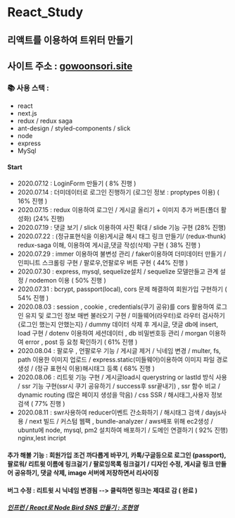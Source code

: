 # React_Study

## 리액트를 이용하여 트위터 만들기 
## 사이트 주소 : [gowoonsori.site](gowoonsori.site) 

### :books: 사용 스택 : 
- react
- next.js
- redux / redux saga
- ant-design / styled-components / slick
- node
- express
- MySql

#### Start
- 2020.07.12 : LoginForm 만들기 ( 8% 진행 )
- 2020.07.14 : 더미데이터로 로그인 진행하기 (로그인 정보 : proptypes 이용) ( 16% 진행 )
- 2020.07.15 : redux 이용하여 로그인 / 게시글 올리기 + 이미지 추가 버튼(폴더 활성화) (24% 진행)
- 2020.07.19 : 댓글 보기 / slick 이용하여 사진 확대 / slide 기능 구현 (28% 진행)
- 2020.07.22 : (정규표현식을 이용)게시글 해시 태그 링크 만들기/ (redux-thunk) redux-saga 이해, 이용하여 게시글,댓글 작성(삭제) 구현 ( 38% 진행 ) 
- 2020.07.29 : immer 이용하여 불변성 관리 / faker이용하여 더미데이터 만들기 / 인피니트 스크롤링 구현 / 팔로우,언팔로우 버튼 구현 ( 44% 진행 )
- 2020.07.30 : express, mysql, sequelize설치 / sequelize 모델만들고 관계 설정 / nodemon 이용 ( 50% 진행 )
- 2020.07.31 : bcrypt, passport(local), cors 문제 해결하여 회원가입 구현하기 ( 54% 진행 )
- 2020.08.03 : session , cookie , credentials(쿠기 공유)를 cors 활용하여 로그인 유지 및 로그인 정보 매번 불러오기 구현 / 미들웨어(라우터)로 라우터 검사하기{로그인 했는지 안했는지} /
 dummy 데이터 삭제 후 게시글, 댓글 db에 insert, load 구현 /
  dotenv 이용하여 세션데이터 , db 비밀번호등 관리 /
  morgan 이용하여 error , post 등 요청 확인하기 ( 61% 진행 )
- 2020.08.04 : 팔로우 , 언팔로우 기능 / 게시글 제거 / 닉네임 변경 / multer, fs, path 이용한 이미지 업로드 / express.static(미들웨어)이용하여 이미지 파일 경로 생성 / (정규 표현식 이용)해시태그 등록 ( 68% 진행 )
- 2020.08.06 : 리트윗 기능 구현 / 게시글load시 querystring or lastId 방식 사용 / ssr 기능 구현(ssr시 쿠기 공유하기 / success후 ssr끝내기) , ssr 함수 비교 / dynamic routing (많은 페이지 생성을 막음) / css SSR / 해시태그,사용자 정보 검색 ( 77% 진행 )
- 2020.08.11 : swr사용하여 reducer이벤트 간소화하기 / 해시태그 검색 / dayjs사용 / next 빌드 / 커스텀 웹팩 , bundle-analyzer / aws배포 위해 ec2생성 / ubuntu에 node, mysql, pm2 설치하여 배포하기 / 도메인 연결하기 ( 92% 진행)
nginx,lest incript
#### 추가 해볼 기능 : 회원가입 조건 까다롭게 바꾸기, 카톡/구글등으로 로그인 (passport), 팔로워/ 리트윗 이름에 링크걸기 / 팔로잉목록 링크걸기 / 디자인 수정, 게시글 링크 만들어 공유하기, 댓글 삭제, image 서버에 저장하면서 리사이징
#### 버그 수정 : 리트윗 시 닉네임 변경됨 --> 클릭하면 링크는 제대로 감 ( 완료 )
##### [인프런 / React로 Node Bird SNS 만들기 : 조현영 ](https://www.inflearn.com/course/%EB%85%B8%EB%93%9C%EB%B2%84%EB%93%9C-%EB%A6%AC%EC%95%A1%ED%8A%B8-%EB%A6%AC%EB%89%B4%EC%96%BC#)
